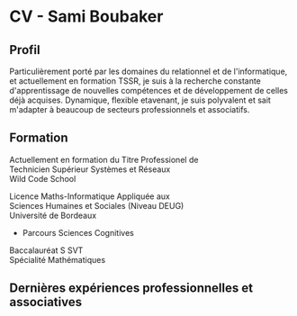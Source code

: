 # CV - Sami Boubaker
## Profil
Particulièrement porté par les domaines du relationnel et de l'informatique, et actuellement en formation TSSR, je suis à la recherche constante d'apprentissage de nouvelles compétences et de développement de celles déjà acquises. Dynamique, flexible etavenant, je suis polyvalent et sait m'adapter à beaucoup de secteurs professionnels et associatifs.

## Formation
Actuellement en formation du Titre Professionel de  
Technicien Supérieur Systèmes et Réseaux  
Wild Code School

Licence Maths-Informatique Appliquée aux  
Sciences Humaines et Sociales (Niveau DEUG)  
Université de Bordeaux  
- Parcours Sciences Cognitives  

  
Baccalauréat S SVT  
Spécialité Mathématiques

## Dernières expériences professionnelles et associatives


